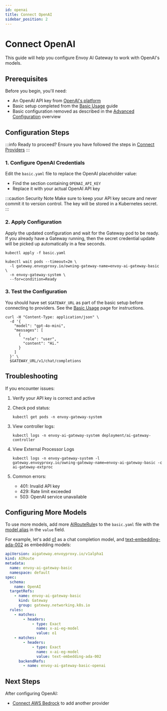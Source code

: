 ```yaml
---
id: openai
title: Connect OpenAI
sidebar_position: 2
---
```


# Connect OpenAI

This guide will help you configure Envoy AI Gateway to work with OpenAI's models.

## Prerequisites

Before you begin, you'll need:

- An OpenAI API key from [OpenAI's platform](https://platform.openai.com)
- Basic setup completed from the [Basic Usage](../basic-usage.md) guide
- Basic configuration removed as described in the [Advanced Configuration](./index.md) overview

## Configuration Steps

:::info Ready to proceed?
Ensure you have followed the steps in [Connect Providers](../connect-providers/)
:::

### 1. Configure OpenAI Credentials

Edit the `basic.yaml` file to replace the OpenAI placeholder value:

- Find the section containing `OPENAI_API_KEY`
- Replace it with your actual OpenAI API key

:::caution Security Note
Make sure to keep your API key secure and never commit it to version control.
The key will be stored in a Kubernetes secret.
:::

### 2. Apply Configuration

Apply the updated configuration and wait for the Gateway pod to be ready. If you already have a Gateway running,
then the secret credential update will be picked up automatically in a few seconds.

```shell
kubectl apply -f basic.yaml

kubectl wait pods --timeout=2m \
  -l gateway.envoyproxy.io/owning-gateway-name=envoy-ai-gateway-basic \
  -n envoy-gateway-system \
  --for=condition=Ready
```

### 3. Test the Configuration

You should have set `$GATEWAY_URL` as part of the basic setup before connecting to providers.
See the [Basic Usage](../basic-usage.md) page for instructions.

```shell
curl -H "Content-Type: application/json" \
  -d '{
    "model": "gpt-4o-mini",
    "messages": [
      {
        "role": "user",
        "content": "Hi."
      }
    ]
  }' \
  $GATEWAY_URL/v1/chat/completions
```

## Troubleshooting

If you encounter issues:

1. Verify your API key is correct and active

2. Check pod status:

   ```shell
   kubectl get pods -n envoy-gateway-system
   ```

3. View controller logs:

   ```shell
   kubectl logs -n envoy-ai-gateway-system deployment/ai-gateway-controller
   ```

4. View External Processor Logs

   ```shell
   kubectl logs -n envoy-gateway-system -l gateway.envoyproxy.io/owning-gateway-name=envoy-ai-gateway-basic -c ai-gateway-extproc
   ```

5. Common errors:
   - 401: Invalid API key
   - 429: Rate limit exceeded
   - 503: OpenAI service unavailable

## Configuring More Models

To use more models, add more [AIRouteRule]s to the `basic.yaml` file with the [model alias] in the `value` field.

For example, let's add [o1] as a chat completion model, and [text-embedding-ada-002](https://platform.openai.com/docs/models/text-embedding-ada-002) as embedding models:

```yaml
apiVersion: aigateway.envoyproxy.io/v1alpha1
kind: AIRoute
metadata:
  name: envoy-ai-gateway-basic
  namespace: default
spec:
  schema:
    name: OpenAI
  targetRefs:
    - name: envoy-ai-gateway-basic
      kind: Gateway
      group: gateway.networking.k8s.io
  rules:
    - matches:
        - headers:
            - type: Exact
              name: x-ai-eg-model
              value: o1
    - matches:
        - headers:
            - type: Exact
              name: x-ai-eg-model
              value: text-embedding-ada-002
      backendRefs:
        - name: envoy-ai-gateway-basic-openai
```

## Next Steps

After configuring OpenAI:

- [Connect AWS Bedrock](./aws-bedrock.md) to add another provider

[AIRouteRule]: ../../api/api.mdx#AIRouterule
[model alias]: https://platform.openai.com/docs/models#current-model-aliases
[o1]: https://platform.openai.com/docs/models#o1
